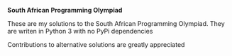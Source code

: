 __South African Programming Olympiad__

These are my solutions to the South African Programming Olympiad.
They are writen in Python 3 with no PyPi dependencies

Contributions to alternative solutions are greatly appreciated